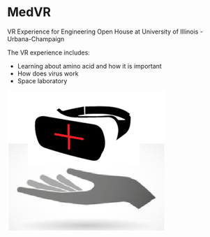 # MedVR

VR Experience for Engineering Open House at University of Illinois - Urbana-Champaign

The VR experience includes:
- Learning about amino acid and how it is important
- How does virus work
- Space laboratory

![](https://raw.githubusercontent.com/Genozen/MedVR/main/design2.PNG)
